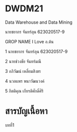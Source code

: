 # DWDM21
Data Warehouse and Data Mining

นายชยากร จันทร์ลุน 623020517-9

GROP NAME I Love อ.ต้น

1 นายชยากร จันทร์ลุน 623020517-9

2 นายช่วงชัย จันทร์มณี

3 อภิวัฒน์ เหลี่ยมสิงขร

4 นวลแพร พนาวัฒนวงค์

5 กิตติคุณ เกียรติศักดิ์ศิริ

# สารบัญเนื้อหา

บทที่1




